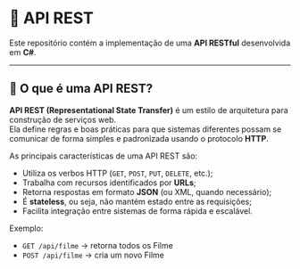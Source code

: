 # 📌 API REST

Este repositório contém a implementação de uma **API RESTful** desenvolvida em **C#**.  

---

## 🔎 O que é uma API REST?
**API REST (Representational State Transfer)** é um estilo de arquitetura para construção de serviços web.  
Ela define regras e boas práticas para que sistemas diferentes possam se comunicar de forma simples e padronizada usando o protocolo **HTTP**.  

As principais características de uma API REST são:
- Utiliza os verbos HTTP (`GET`, `POST`, `PUT`, `DELETE`, etc.);
- Trabalha com recursos identificados por **URLs**;
- Retorna respostas em formato **JSON** (ou XML, quando necessário);
- É **stateless**, ou seja, não mantém estado entre as requisições;
- Facilita integração entre sistemas de forma rápida e escalável.

Exemplo:  
- `GET /api/filme` → retorna todos os Filme  
- `POST /api/filme` → cria um novo Filme
